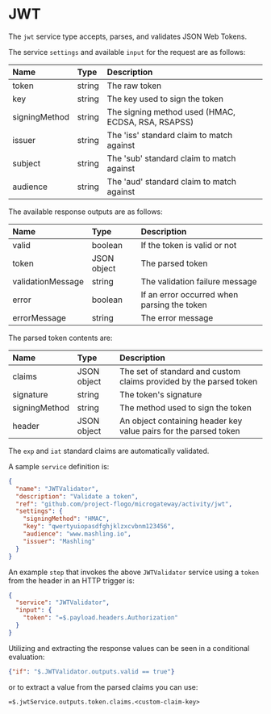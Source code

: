 # JWT

The `jwt` service type accepts, parses, and validates JSON Web Tokens.

The service `settings` and available `input` for the request are as follows:

| Name   |  Type   | Description   |
|:-----------|:--------|:--------------|
| token | string | The raw token |
| key | string | The key used to sign the token |
| signingMethod | string | The signing method used (HMAC, ECDSA, RSA, RSAPSS) |
| issuer | string | The 'iss' standard claim to match against |
| subject | string | The 'sub' standard claim to match against |
| audience | string | The 'aud' standard claim to match against |

The available response outputs are as follows:

| Name   |  Type   | Description   |
|:-----------|:--------|:--------------|
| valid | boolean | If the token is valid or not |
| token | JSON object | The parsed token |
| validationMessage | string | The validation failure message |
| error | boolean | If an error occurred when parsing the token |
| errorMessage | string | The error message |

The parsed token contents are:

| Name   |  Type   | Description   |
|:-----------|:--------|:--------------|
| claims | JSON object | The set of standard and custom claims provided by the parsed token |
| signature | string | The token's signature |
| signingMethod | string | The method used to sign the token |
| header | JSON object | An object containing header key value pairs for the parsed token  |

The `exp` and `iat` standard claims are automatically validated.

A sample `service` definition is:

```json
{
  "name": "JWTValidator",
  "description": "Validate a token",
  "ref": "github.com/project-flogo/microgateway/activity/jwt",
  "settings": {
    "signingMethod": "HMAC",
    "key": "qwertyuiopasdfghjklzxcvbnm123456",
    "audience": "www.mashling.io",
    "issuer": "Mashling"
  }
}
```

An example `step` that invokes the above `JWTValidator` service using a `token` from the header in an HTTP trigger is:

```json
{
  "service": "JWTValidator",
  "input": {
    "token": "=$.payload.headers.Authorization"
  }
}
```

Utilizing and extracting the response values can be seen in a conditional evaluation:

```json
{"if": "$.JWTValidator.outputs.valid == true"}
```

or to extract a value from the parsed claims you can use:
```
=$.jwtService.outputs.token.claims.<custom-claim-key>
```
